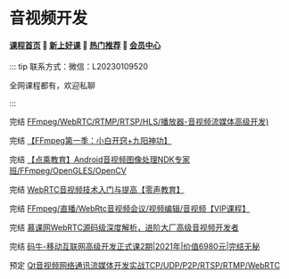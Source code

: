 # 音视频开发

#### [**课程首页**](../../README.md) 💖 [**新上好课**](./xshk.md) 💖 [**热门推荐**](./rmtj.md) 💖 [**会员中心**](./vip.md)

::: tip
联系方式：微信：L20230109520

全网课程都有，欢迎私聊

:::

完结 [FFmpeg/WebRTC/RTMP/RTSP/HLS/播放器-音视频流媒体高级开发)](https://ke.qq.com/course/468797)

完结 [【FFmpeg第一季：小白开窍+九阳神功】](https://medu.51cto.com/special/index/view?id=4996)

完结 [【点‮教乘‬育】Android音视频图像处理NDK专家班/FFmpeg/OpenGLES/OpenCV](https://ke.qq.com/course/3855115)

完结 [WebRTC音视频技术入门与提高【零声教育】](https://ke.qq.com/course/435382)

完结 [FFmpeg/直播/WebRtc音视频会议/视频编辑/音视频【VIP课程】](https://m.ke.qq.com/course/2263825)

完结 [慕课网WebRTC源码级深度解析，进阶大厂高级音视频开发者](https://coding.imooc.com/class/532.html)

完结 [码牛-移动互联网高级开发正式课2期|2021年|价值6980元|完结无秘](https://ke.qq.com/course/2024962#term_id=102126187)

 预定 [Qt音视频网络通讯流媒体开发实战TCP/UDP/P2P/RTSP/RTMP/WebRTC](https://ke.qq.com/course/4125614#term_id=104280796)


